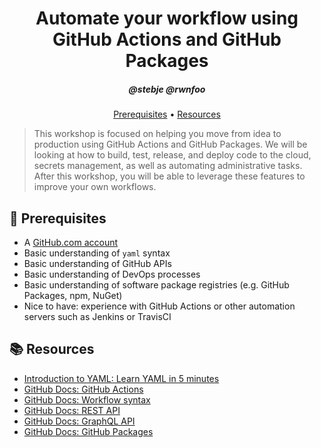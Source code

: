 <h1 align="center">Automate your workflow using GitHub Actions and GitHub Packages</h1>
<h5 align="center">@stebje @rwnfoo</h3>

<p align="center">
  <a href="#mega-prerequisites">Prerequisites</a> •  
  <a href="#books-resources">Resources</a>
</p>

> This workshop is focused on helping you move from idea to production using GitHub Actions and GitHub Packages. We will be looking at how to build, test, release, and deploy code to the cloud, secrets management, as well as automating administrative tasks. After this workshop, you will be able to leverage these features to improve your own workflows.

## :mega: Prerequisites
- A [GitHub.com account](https://github.com/)
- Basic understanding of `yaml` syntax
- Basic understanding of GitHub APIs
- Basic understanding of DevOps processes
- Basic understanding of software package registries (e.g. GitHub Packages, npm, NuGet)
- Nice to have: experience with GitHub Actions or other automation servers such as Jenkins or TravisCI

## :books: Resources
- [Introduction to YAML: Learn YAML in 5 minutes](https://www.codeproject.com/Articles/1214409/Learn-YAML-in-five-minutes)
- [GitHub Docs: GitHub Actions](https://docs.github.com/en/free-pro-team@latest/actions)
- [GitHub Docs: Workflow syntax](https://docs.github.com/en/free-pro-team@latest/actions/reference/workflow-syntax-for-github-actions)
- [GitHub Docs: REST API](https://docs.github.com/en/free-pro-team@latest/rest)
- [GitHub Docs: GraphQL API](https://docs.github.com/en/free-pro-team@latest/graphql)
- [GitHub Docs: GitHub Packages](https://docs.github.com/en/free-pro-team@latest/packages)